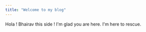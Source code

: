 ```yaml
---
title: "Welcome to my blog"
---
```


Hola ! Bhairav this side !
I'm glad you are here. I'm here to rescue.
